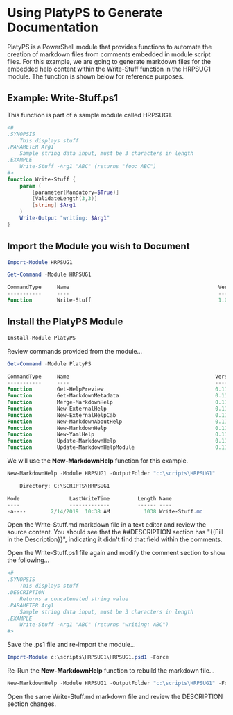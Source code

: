 # Using PlatyPS to Generate Documentation

PlatyPS is a PowerShell module that provides functions to automate the creation of markdown files from comments embedded in module script files.  For this example, we are going to generate markdown files for the embedded help content within the Write-Stuff function in the HRPSUG1 module.  The function is shown below for reference purposes.

## Example: Write-Stuff.ps1

This function is part of a sample module called HRPSUG1. 

```powershell
<#
.SYNOPSIS
	This displays stuff
.PARAMETER Arg1
	Sample string data input, must be 3 characters in length
.EXAMPLE
	Write-Stuff -Arg1 "ABC" (returns "foo: ABC")
#>
function Write-Stuff {
	param (
		[parameter(Mandatory=$True)]
		[ValidateLength(3,3)]
		[string] $Arg1
	)
	Write-Output "writing: $Arg1"
}
```
## Import the Module you wish to Document

```powershell
Import-Module HRPSUG1

Get-Command -Module HRPSUG1

CommandType		Name												Version		Source
-----------		----												-------		------
Function		Write-Stuff											1.0			HRPSUG1
```

## Install the PlatyPS Module

```powershell
Install-Module PlatyPS
```

Review commands provided from the module...

```powershell
Get-Command -Module PlatyPS

CommandType     Name                                               Version    Source
-----------     ----                                               -------    ------
Function        Get-HelpPreview                                    0.11.0     platyps
Function        Get-MarkdownMetadata                               0.11.0     platyps
Function        Merge-MarkdownHelp                                 0.11.0     platyps
Function        New-ExternalHelp                                   0.11.0     platyps
Function        New-ExternalHelpCab                                0.11.0     platyps
Function        New-MarkdownAboutHelp                              0.11.0     platyps
Function        New-MarkdownHelp                                   0.11.0     platyps
Function        New-YamlHelp                                       0.11.0     platyps
Function        Update-MarkdownHelp                                0.11.0     platyps
Function        Update-MarkdownHelpModule                          0.11.0     platyps
```

We will use the **New-MarkdownHelp** function for this example.

```powershell
New-MarkdownHelp -Module HRPSUG1 -OutputFolder "c:\scripts\HRPSUG1"

    Directory: C:\SCRIPTS\HRPSUG1

Mode                LastWriteTime         Length Name
----                -------------         ------ ----
-a----        2/14/2019  10:38 AM           1038 Write-Stuff.md
```

Open the Write-Stuff.md markdown file in a text editor and review the source content.  You should see that the ##DESCRIPTION section has "{{Fill in the Description}}", indicating it didn't find that field within the comments.

Open the Write-Stuff.ps1 file again and modify the comment section to show the following...

```powershell
<#
.SYNOPSIS
	This displays stuff
.DESCRIPTION
	Returns a concatenated string value
.PARAMETER Arg1
	Sample string data input, must be 3 characters in length
.EXAMPLE
	Write-Stuff -Arg1 "ABC" (returns "writing: ABC")
#>
```
Save the .ps1 file and re-import the module...

```powershell
Import-Module c:\scripts\HRPSUG1\HRPSUG1.psd1 -Force
```
Re-Run the **New-MarkdownHelp** function to rebuild the markdown file...
```powershell
New-MarkdownHelp -Module HRPSUG1 -OutputFolder "c:\scripts\HRPSUG1" -Force
```

Open the same Write-Stuff.md markdown file and review the DESCRIPTION section changes.
